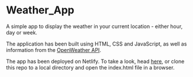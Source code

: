 # Weather_App

A simple app to display the weather in your current location - either hour, day or week.

The application has been built using HTML, CSS and JavaScript, as well as information from the [OpenWeather API](https://openweathermap.org/api).

The app has been deployed on Netlify. To take a look, head [here](https://georgesweatherapp.netlify.app/), or clone this repo to a local directory and open the index.html file in a browser.
